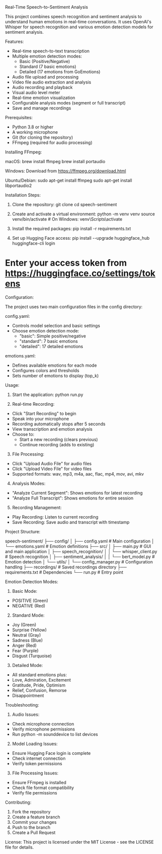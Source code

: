 Real-Time Speech-to-Sentiment Analysis

This project combines speech recognition and sentiment analysis to understand human emotions in real-time conversations. It uses OpenAI's Whisper for speech recognition and various emotion detection models for sentiment analysis.

Features:
- Real-time speech-to-text transcription
- Multiple emotion detection modes:
  - Basic (Positive/Negative)
  - Standard (7 basic emotions)
  - Detailed (17 emotions from GoEmotions)
- Audio file upload and processing
- Video file audio extraction and analysis
- Audio recording and playback
- Visual audio level meter
- Real-time emotion visualization
- Configurable analysis modes (segment or full transcript)
- Save and manage recordings

Prerequisites:
- Python 3.8 or higher
- A working microphone
- Git (for cloning the repository)
- FFmpeg (required for audio processing)

Installing FFmpeg:

macOS:
brew install ffmpeg
brew install portaudio

Windows:
Download from https://ffmpeg.org/download.html

Ubuntu/Debian:
sudo apt-get install ffmpeg
sudo apt-get install libportaudio2

Installation Steps:

1. Clone the repository:
git clone <repository-url>
cd speech-sentiment

2. Create and activate a virtual environment:
python -m venv venv
source venv/bin/activate  # On Windows: venv\Scripts\activate

3. Install the required packages:
pip install -r requirements.txt

4. Set up Hugging Face access:
pip install --upgrade huggingface_hub
huggingface-cli login
# Enter your access token from https://huggingface.co/settings/tokens

Configuration:

The project uses two main configuration files in the config directory:

config.yaml:
- Controls model selection and basic settings
- Choose emotion detection mode:
  - "basic": Simple positive/negative
  - "standard": 7 basic emotions
  - "detailed": 17 detailed emotions

emotions.yaml:
- Defines available emotions for each mode
- Configures colors and thresholds
- Sets number of emotions to display (top_k)

Usage:

1. Start the application:
python run.py

2. Real-time Recording:
- Click "Start Recording" to begin
- Speak into your microphone
- Recording automatically stops after 5 seconds
- View transcription and emotion analysis
- Choose to:
  - Start a new recording (clears previous)
  - Continue recording (adds to existing)

3. File Processing:
- Click "Upload Audio File" for audio files
- Click "Upload Video File" for video files
- Supported formats: wav, mp3, m4a, aac, flac, mp4, mov, avi, mkv

4. Analysis Modes:
- "Analyze Current Segment": Shows emotions for latest recording
- "Analyze Full Transcript": Shows emotions for entire session

5. Recording Management:
- Play Recording: Listen to current recording
- Save Recording: Save audio and transcript with timestamp

Project Structure:

speech-sentiment/
├── config/
│   ├── config.yaml        # Main configuration
│   └── emotions.yaml      # Emotion definitions
├── src/
│   ├── main.py           # GUI and main application
│   ├── speech_recognition/
│   │   └── whisper_client.py    # Speech recognition
│   ├── sentiment_analysis/
│   │   └── bert_model.py        # Emotion detection
│   └── utils/
│       └── config_manager.py    # Configuration handling
├── recordings/           # Saved recordings directory
├── requirements.txt     # Dependencies
└── run.py              # Entry point

Emotion Detection Modes:

1. Basic Mode:
- POSITIVE (Green)
- NEGATIVE (Red)

2. Standard Mode:
- Joy (Green)
- Surprise (Yellow)
- Neutral (Gray)
- Sadness (Blue)
- Anger (Red)
- Fear (Purple)
- Disgust (Turquoise)

3. Detailed Mode:
- All standard emotions plus:
- Love, Admiration, Excitement
- Gratitude, Pride, Optimism
- Relief, Confusion, Remorse
- Disappointment

Troubleshooting:

1. Audio Issues:
- Check microphone connection
- Verify microphone permissions
- Run python -m sounddevice to list devices

2. Model Loading Issues:
- Ensure Hugging Face login is complete
- Check internet connection
- Verify token permissions

3. File Processing Issues:
- Ensure FFmpeg is installed
- Check file format compatibility
- Verify file permissions

Contributing:
1. Fork the repository
2. Create a feature branch
3. Commit your changes
4. Push to the branch
5. Create a Pull Request

License:
This project is licensed under the MIT License - see the LICENSE file for details.
